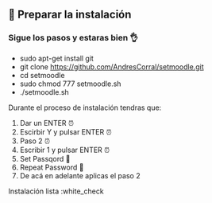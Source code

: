 ## :floppy_disk: Preparar la instalación 
### Sigue los pasos y estaras bien :ok_hand:


- sudo apt-get install git
- git clone https://github.com/AndresCorral/setmoodle.git
- cd setmoodle
- sudo chmod 777 setmoodle.sh
- ./setmoodle.sh

Durante el proceso de instalación tendras que:

1. Dar un ENTER
:alarm_clock:
2. Escirbir Y y pulsar ENTER
:alarm_clock:
3. Paso 2
:alarm_clock:
4. Escribir 1 y pulsar ENTER
:alarm_clock:
5. Set Passqord :key:
6. Repeat Password :key:
7. De acá en adelante aplicas el paso 2

Instalación lista :white_check
